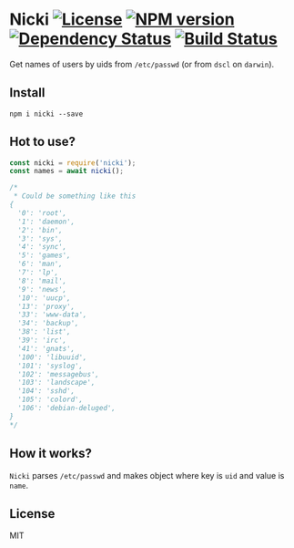 # Nicki [![License][LicenseIMGURL]][LicenseURL] [![NPM version][NPMIMGURL]][NPMURL] [![Dependency Status][DependencyStatusIMGURL]][DependencyStatusURL] [![Build Status][BuildStatusIMGURL]][BuildStatusURL]

Get names of users by uids from `/etc/passwd` (or from `dscl` on `darwin`).

## Install

`npm i nicki --save`

## Hot to use?

```js
const nicki = require('nicki');
const names = await nicki();

/*
 * Could be something like this
{
  '0': 'root',
  '1': 'daemon',
  '2': 'bin',
  '3': 'sys',
  '4': 'sync',
  '5': 'games',
  '6': 'man',
  '7': 'lp',
  '8': 'mail',
  '9': 'news',
  '10': 'uucp',
  '13': 'proxy',
  '33': 'www-data',
  '34': 'backup',
  '38': 'list',
  '39': 'irc',
  '41': 'gnats',
  '100': 'libuuid',
  '101': 'syslog',
  '102': 'messagebus',
  '103': 'landscape',
  '104': 'sshd',
  '105': 'colord',
  '106': 'debian-deluged',
}
*/
```

## How it works?

`Nicki` parses `/etc/passwd` and makes object where key is `uid` and value is `name`.

## License

MIT

[NPMIMGURL]: https://img.shields.io/npm/v/nicki.svg?style=flat
[BuildStatusIMGURL]: https://img.shields.io/travis/coderaiser/nicki/master.svg?style=flat
[DependencyStatusIMGURL]: https://img.shields.io/david/coderaiser/nicki.svg?style=flat
[LicenseIMGURL]: https://img.shields.io/badge/license-MIT-317BF9.svg?style=flat
[NPMURL]: https://npmjs.org/package/nicki "npm"
[BuildStatusURL]: https://travis-ci.org/coderaiser/nicki "Build Status"
[DependencyStatusURL]: https://david-dm.org/coderaiser/nicki "Dependency Status"
[LicenseURL]: https://tldrlegal.com/license/mit-license "MIT License"

